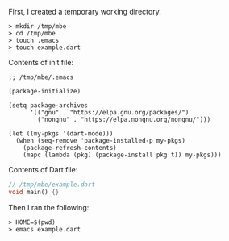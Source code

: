 <!--
Please familiarize yourself with
<https://en.wikipedia.org/wiki/Minimal_reproducible_example>.

The template below may give an idea of what to include.

Modify as appropriate.
-->

First, I created a temporary working directory.

```
> mkdir /tmp/mbe
> cd /tmp/mbe
> touch .emacs
> touch example.dart
```

Contents of init file:

```elisp
;; /tmp/mbe/.emacs

(package-initialize)

(setq package-archives
      '(("gnu" . "https://elpa.gnu.org/packages/")
        ("nongnu" . "https://elpa.nongnu.org/nongnu/")))

(let ((my-pkgs '(dart-mode)))
  (when (seq-remove 'package-installed-p my-pkgs)
    (package-refresh-contents)
    (mapc (lambda (pkg) (package-install pkg t)) my-pkgs)))
```

Contents of Dart file:

```dart
// /tmp/mbe/example.dart
void main() {}
```

Then I ran the following:

```
> HOME=$(pwd)
> emacs example.dart
```
